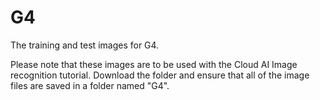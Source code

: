 # G4
The training and test images for G4.

Please note that these images are to be used with the Cloud AI Image recognition tutorial. Download the folder and ensure that all of the image files are saved in a folder named "G4".
